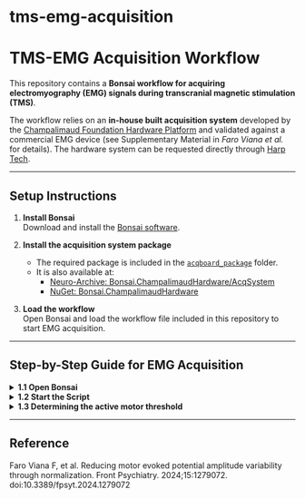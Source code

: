 # tms-emg-acquisition

# TMS-EMG Acquisition Workflow

This repository contains a **Bonsai workflow for acquiring electromyography (EMG) signals during transcranial magnetic stimulation (TMS)**.  

The workflow relies on an **in-house built acquisition system** developed by the [Champalimaud Foundation Hardware Platform](https://harp-tech.org/) and validated against a commercial EMG device (see Supplementary Material in *Faro Viana et al.* for details). The hardware system can be requested directly through [Harp Tech](https://harp-tech.org/).  

---

## Setup Instructions

1. **Install Bonsai**  
   Download and install the [Bonsai software](https://bonsai-rx.org/).  

2. **Install the acquisition system package**  
   - The required package is included in the [`acqboard_package`](./acqboard_package) folder.  
   - It is also available at:  
     - [Neuro-Archive: Bonsai.ChampalimaudHardware/AcqSystem](https://github.com/bonsai-rx/neuro-archive/tree/main/Bonsai.ChampalimaudHardware/AcqSystem)  
     - [NuGet: Bonsai.ChampalimaudHardware](https://www.nuget.org/packages/Bonsai.ChampalimaudHardware)  

3. **Load the workflow**  
   Open Bonsai and load the workflow file included in this repository to start EMG acquisition.  

---

## Step-by-Step Guide for EMG Acquisition

<details>
<summary><strong>1.1 Open Bonsai</strong></summary>

Open the **Bonsai** software and select the file containing the script for EMG data acquisition.  

![EMG and TMS](./images/bonsai_open.png)

</details>

<details>
<summary><strong>1.2 Start the Script</strong></summary>

Once all the preparations for the sessions are concluded, proceed to **start the script**.  

![Valid EMG Example](./images/bonsai_start.png)

</details>

<details>
<summary><strong>1.3 Determining the active motor threshold</strong></summary>

After performing MVICs, three lines will appear in the right-hand side window:

- Instruct the participant to perform the movement described in **3.4.1**  
- The **blue line** should be placed in between the **yellow** and **orange** ones  
- Once a pulse is applied, the consequent EMG is valid **if the word “True” appears on the screen** (see red box in the picture below)  
- Otherwise, the results of the pulse should not be considered  

![EMG and TMS](./images/bonsai_amt_finish.png)

</details>

---

## Reference

Faro Viana F, et al. Reducing motor evoked potential amplitude variability through normalization. Front Psychiatry. 2024;15:1279072. doi:10.3389/fpsyt.2024.1279072


